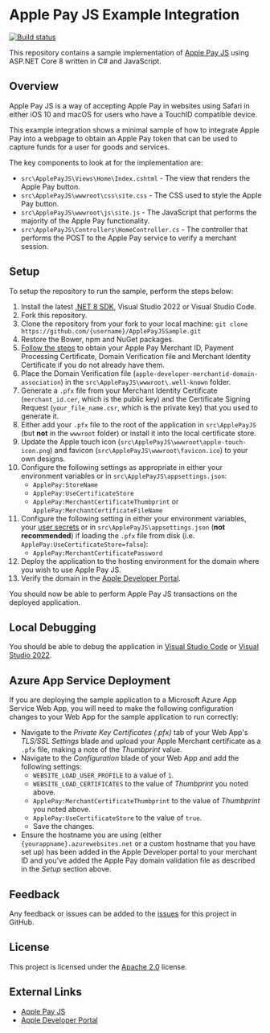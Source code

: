 # Apple Pay JS Example Integration

[![Build status](https://github.com/justeattakeaway/ApplePayJSSample/workflows/build/badge.svg?branch=main&event=push)](https://github.com/justeattakeaway/ApplePayJSSample/actions?query=workflow%3Abuild+branch%3Amain+event%3Apush)

This repository contains a sample implementation of [Apple Pay JS](https://developer.apple.com/reference/applepayjs/) using ASP.NET Core 8 written in C# and JavaScript.

## Overview

Apple Pay JS is a way of accepting Apple Pay in websites using Safari in either iOS 10 and macOS for users who have a TouchID compatible device.

This example integration shows a minimal sample of how to integrate Apple Pay into a webpage to obtain an Apple Pay token that can be used to capture funds for a user for goods and services.

The key components to look at for the implementation are:

* `src\ApplePayJS\Views\Home\Index.cshtml` - The view that renders the Apple Pay button.
* `src\ApplePayJS\wwwroot\css\site.css` - The CSS used to style the Apple Pay button.
* `src\ApplePayJS\wwwroot\js\site.js` - The JavaScript that performs the majority of the Apple Pay functionality.
* `src\ApplePayJS\Controllers\HomeController.cs` - The controller that performs the POST to the Apple Pay service to verify a merchant session.

## Setup

To setup the repository to run the sample, perform the steps below:

  1. Install the latest [.NET 8 SDK](https://www.microsoft.com/net/download/core), Visual Studio 2022 or Visual Studio Code.
  1. Fork this repository.
  1. Clone the repository from your fork to your local machine: `git clone https://github.com/{username}/ApplePayJSSample.git`
  1. Restore the Bower, npm and NuGet packages.
  1. [Follow the steps](https://developer.apple.com/reference/applepayjs#2193397) to obtain your Apple Pay Merchant ID, Payment Processing Certificate, Domain Verification file and Merchant Identity Certificate if you do not already have them.
  1. Place the Domain Verification file (`apple-developer-merchantid-domain-association`) in the `src\ApplePayJS\wwwroot\.well-known` folder.
  1. Generate a `.pfx` file from your Merchant Identity Certificate (`merchant_id.cer`, which is the public key) and the Certificate Signing Request (`your_file_name.csr`, which is the private key) that you used to generate it.
  1. Either add your `.pfx` file to the root of the application in `src\ApplePayJS` (but **not** in the `wwwroot` folder) or install it into the local certificate store.
  1. Update the Apple touch icon (`src\ApplePayJS\wwwroot\apple-touch-icon.png`) and favicon (`src\ApplePayJS\wwwroot\favicon.ico`) to your own designs.
  1. Configure the following settings as appropriate in either your environment variables or in `src\ApplePayJS\appsettings.json`:
      * `ApplePay:StoreName`
      * `ApplePay:UseCertificateStore`
      * `ApplePay:MerchantCertificateThumbprint` or `ApplePay:MerchantCertificateFileName`
  1. Configure the following setting in either your environment variables, your [user secrets](https://docs.asp.net/en/latest/security/app-secrets.html#secret-manager) or in `src\ApplePayJS\appsettings.json` (**not recommended**) if loading the `.pfx` file from disk (i.e. `ApplePay:UseCertificateStore=false`):
      * `ApplePay:MerchantCertificatePassword`
  1. Deploy the application to the hosting environment for the domain where you wish to use Apple Pay JS.
  1. Verify the domain in the [Apple Developer Portal](https://developer.apple.com/account/).

You should now be able to perform Apple Pay JS transactions on the deployed application.

## Local Debugging

You should be able to debug the application in [Visual Studio Code](https://code.visualstudio.com/) or [Visual Studio 2022](https://www.visualstudio.com/downloads/).

## Azure App Service Deployment

If you are deploying the sample application to a Microsoft Azure App Service Web App, you will need to make the following configuration changes to your Web App for the sample application to run correctly:

* Navigate to the _Private Key Certificates (.pfx)_ tab of your Web App's _TLS/SSL Settings_ blade and upload your Apple Merchant certificate as a `.pfx` file, making a note of the _Thumbprint_ value.
* Navigate to the _Configuration_ blade of your Web App and add the following settings:
  * `WEBSITE_LOAD_USER_PROFILE` to a value of `1`.
  * `WEBSITE_LOAD_CERTIFICATES` to the value of _Thumbprint_ you noted above.
  * `ApplePay:MerchantCertificateThumbprint` to the value of _Thumbprint_ you noted above.
  * `ApplePay:UseCertificateStore` to the value of `true`.
  * Save the changes.
* Ensure the hostname you are using (either `{yourappname}.azurewebsites.net` or a custom hostname that you have set up) has been added in the Apple Developer portal to your merchant ID and you've added the Apple Pay domain validation file as described in the _Setup_ section above.

## Feedback

Any feedback or issues can be added to the [issues](https://github.com/justeattakeaway/ApplePayJSSample/issues) for this project in GitHub.

## License

This project is licensed under the [Apache 2.0](https://github.com/justeattakeaway/ApplePayJSSample/blob/main/LICENSE) license.

## External Links

* [Apple Pay JS](https://developer.apple.com/reference/applepayjs)
* [Apple Developer Portal](https://developer.apple.com/account/)
